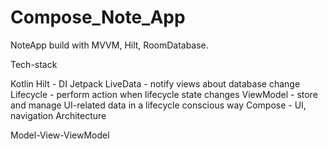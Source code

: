 # Compose_Note_App

NoteApp build with MVVM, Hilt, RoomDatabase.

Tech-stack

Kotlin
Hilt - DI
Jetpack
    LiveData - notify views about database change
    Lifecycle - perform action when lifecycle state changes
    ViewModel - store and manage UI-related data in a lifecycle conscious way
    Compose - UI, navigation
Architecture

Model-View-ViewModel
